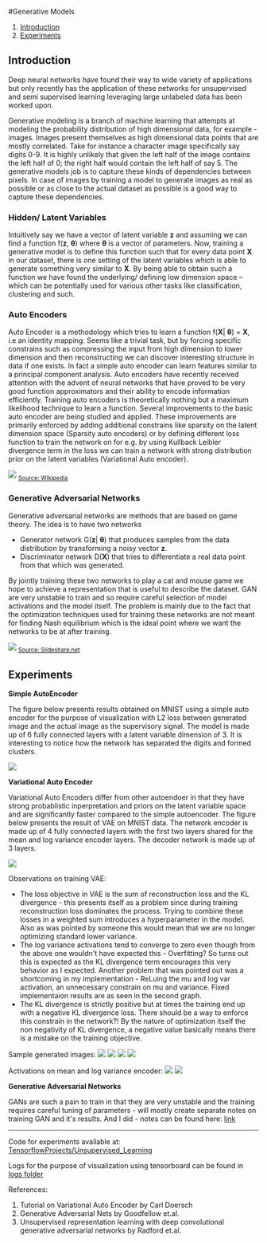 #Generative Models
1. [Introduction](#introduction)
2. [Experiments](#experiments)

## Introduction
Deep neural networks have found their way to wide variety of applications but only recently has the application of these networks for unsupervised and semi supervised learning leveraging large unlabeled data has been worked upon.

Generative modeling is a branch of machine learning that attempts at modeling the probability distribution of high dimensional data, for example - images.  Images present themselves as high dimensional data points that are mostly correlated. Take for instance a character image specifically say digits 0-9. It is highly unlikely that given the left half of the image contains the left half of 0; the right half would contain the left half of say 5. The generative models job is to capture these kinds of dependencies between pixels. In case of images by training a model to generate images as real as possible or as close to the actual dataset as possible is a good way to capture these dependencies.

### Hidden/ Latent Variables
Intuitively say we have a vector of latent variable **z** and assuming we can find a function f(**z**, **θ**) where **θ** is a vector of parameters. Now, training a generative model is to define this function such that for every data point **X** in our dataset, there is one setting of the latent variables which is able to generate something very similar to **X**. By being able to obtain such a function we have found the underlying/ defining low dimension space – which can be potentially used for various other tasks like classification, clustering and such.

### Auto Encoders
Auto Encoder is a methodology which tries to learn a function f(**X**| **θ**) = **X**, i.e an identity mapping. Seems like a trivial task, but by forcing specific constrains such as compressing the input from high dimension to lower dimension and then reconstructing we can discover interesting structure in data if one exists. In fact a simple auto encoder can learn features similar to a principal component analysis. Auto encoders have recently received attention with the advent of neural networks that have proved to be very good function approximators and their ability to encode information efficiently. Training auto encoders is theoretically nothing but a maximum likelihood technique to learn a function.
Several improvements to the basic auto encoder are being studied and applied. These improvements are primarily enforced by adding additional constrains like sparsity on the latent dimension space (Sparsity auto encoders) or by defining different loss function to train the network on for e.g. by using Kullback Leibler divergence term in the loss we can train a network with strong distribution prior on the latent variables (Variational Auto encoder). 

![](./images/Autoencoder_structure.png)
<sub>[Source: Wikipedia](https://en.wikipedia.org/wiki/Autoencoder#/media/File:Autoencoder_structure.png)<sub>

### Generative Adversarial Networks
Generative adversarial networks are methods that are based on game theory. The idea is to have two networks
 - Generator network G(**z**| **θ**) that produces samples from the data distribution by transforming a noisy vector **z**. 
 - Discriminator network D(**X**) that tries to differentiate a real data point from that which was generated. 

By jointly training these two networks to play a cat and mouse game we hope to achieve a representation that is useful to describe the dataset.
GAN are very unstable to train and so require careful selection of model activations and the model itself. The problem is mainly due to the fact that the optimization techniques used for training these networks are not meant for finding Nash equilibrium which is the ideal point where we want the networks to be at after training.

![](./images/GAN.jpg)
<sub>[Source: Slideshare.net](http://www.slideshare.net/xavigiro/deep-learning-for-computer-vision-generative-models-and-adversarial-training-upc-2016)<sub>

## Experiments
**Simple AutoEncoder**

The figure below presents results obtained on MNIST using a simple auto encoder for the purpose of visualization with L2 loss between generated image and the actual image as the supervisory signal. The model is made up of 6 fully connected layers with a latent variable dimension of 3. It is interesting to notice how the network has separated the digits and formed clusters. 

![](./logs/MNIST_AutoEncoder_logs/AutoEncoder_20k.png)

**Variational Auto Encoder**

Variational Auto Encoders differ from other autoendoer in that they have strong probablistic inperpretation and priors on the latent variable space and are significantly faster compared to the simple autoencoder. The figure below presents the result of VAE on MNIST data. The network encoder is made up of 4 fully connected layers with the first two layers shared for the mean and log variance encoder layers. The decoder network is made up of 3 layers.

![](./logs/MNIST_VAE_logs_1/MNIST_VAE_log.png)

Observations on training VAE:
 - The loss objective in VAE is the sum of reconstruction loss and the KL divergence - this presents itself as a problem since during training reconstruction loss dominates the process. Trying to combine these losses in a weighted sum introduces a hyperparameter in the model. Also as was pointed by someone this would mean that we are no longer optimizing standard lower variance.
 - The log variance activations tend to converge to zero even though from the above one wouldn't have expected this - Overfitting? So turns out this is expected as the KL divergence term encourages this very behavior as I expected. Another problem that was pointed out was a shortcoming in my implementation - ReLuing the mu and log var activation, an unnecessary constrain on mu and variance. Fixed implementaion results are as seen in the second graph. 
 - The KL divergence is strictly positive but at times the training end up with a negative KL divergence loss. There should be a way to enforce this constrain in the network?! By the nature of optimization itself the non negativity of KL divergence, a negative value basically means there is a mistake on the training objective.

Sample generated images:
![](./logs/MNIST_VAE_logs_1/generated_1.png)     ![](./logs/MNIST_VAE_logs_1/generated_2.png)    ![](./logs/MNIST_VAE_logs_2/generated_3.png)     ![](./logs/MNIST_VAE_logs_2/generated_4.png)

Activations on mean and log variance encoder:
![](./logs/MNIST_VAE_logs_1/mu_var_gradient.png)
![](./logs/MNIST_VAE_logs_2/mu_logvar-gradient2.png)
 
**Generative Adversarial Networks**

GANs are such a pain to train in that they are very unstable and the training requires careful tuning of parameters - will mostly create separate notes on training GAN and it's results. And I did - notes can be found here: [link](./GAN/Readme.md)

-----
Code for experiments available at: [TensorflowProjects/Unsupervised_Learning](https://github.com/shekkizh/TensorflowProjects/tree/master/Unsupervised_learning)

Logs for the purpose of visualization using tensorboard can be found in [logs folder](./logs/)

References: 
 1. Tutorial on Variational Auto Encoder by Carl Doersch 
 2. Generative Adversarial Nets by Goodfellow et.al.
 3. Unsupervised representation learning with deep convolutional generative adversarial networks by Radford et.al.
